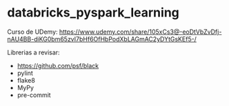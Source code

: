 # databricks_pyspark_learning

Curso de UDemy: https://www.udemy.com/share/105xCs3@-eoDtVbZvDfj-nAU4BB-diKG0bm65zvI7bHf6OfHbPodXbLAGmAC2yDYtGsKEf5-/

Librerias a revisar:
- https://github.com/psf/black
- pylint
- flake8
- MyPy
- pre-commit
